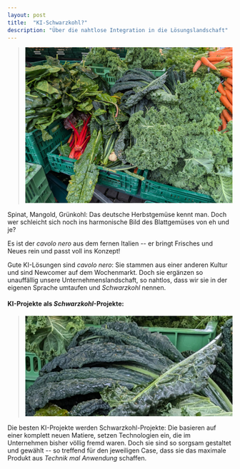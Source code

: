 ```yaml
---
layout: post
title:  "KI-Schwarzkohl?"
description: "Über die nahtlose Integration in die Lösungslandschaft"
--- 
```


>![gemuese](/assets/images/marktgemuese.jpeg) 

Spinat, Mangold, Grünkohl: Das deutsche Herbstgemüse kennt man. Doch wer schleicht sich noch ins harmonische Bild des Blattgemüses von eh und je?

Es ist der _cavolo nero_ aus dem fernen Italien -- er bringt Frisches und Neues rein und passt voll ins Konzept!

Gute KI-Lösungen sind _cavolo nero_: Sie stammen aus einer anderen Kultur und sind Newcomer auf dem Wochenmarkt. Doch sie ergänzen so unauffällig unsere Unternehmenslandschaft, so nahtlos, dass wir sie in der eigenen Sprache umtaufen und _Schwarzkohl_ nennen.

#### KI-Projekte als _Schwarzkohl_-Projekte:  

> ![schwarzkohl](/assets/images/schwarzkohl.png)  
 
Die besten KI-Projekte werden Schwarzkohl-Projekte: Die basieren auf einer komplett neuen Matiere, setzen Technologien ein, die im Unternehmen bisher völlig fremd waren. Doch sie sind so sorgsam gestaltet und gewählt -- so treffend für den jeweiligen Case, dass sie das maximale Produkt aus _Technik mal Anwendung_ schaffen.